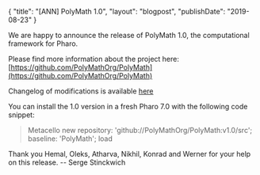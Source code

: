 {
"title": "[ANN] PolyMath 1.0",
"layout": "blogpost",
"publishDate": "2019-08-23"
}

We are happy to announce the release of PolyMath 1.0, the
computational framework for Pharo.

Please find more information about the project here:
[https://github.com/PolyMathOrg/PolyMath](https://github.com/PolyMathOrg/PolyMath)

Changelog of modifications is available [here](https://github.com/PolyMathOrg/PolyMath/milestone/1?closed=1)


You can install the 1.0 version in a fresh Pharo 7.0 with the following code snippet:

>  Metacello new
>  repository: 'github://PolyMathOrg/PolyMath:v1.0/src';
>  baseline: 'PolyMath';
>  load

Thank you Hemal, Oleks, Atharva, Nikhil, Konrad and Werner for your
help on this release.  -- Serge Stinckwich
